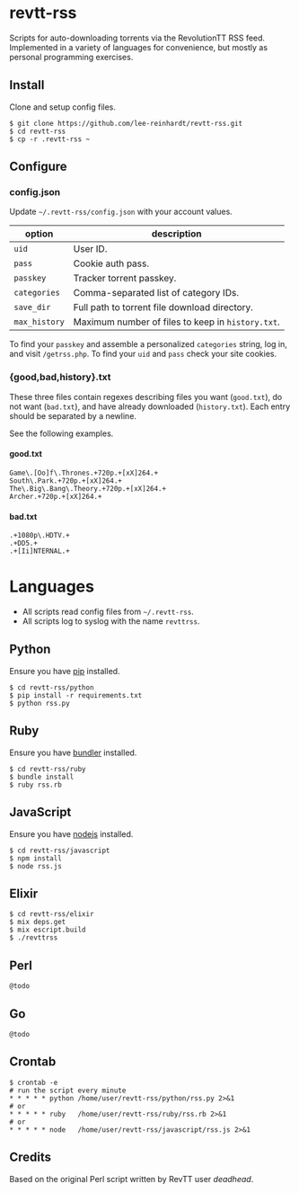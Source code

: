 # revtt-rss

Scripts for auto-downloading torrents via the RevolutionTT RSS feed. Implemented in a variety of languages for convenience, but mostly as personal programming exercises.

## Install

Clone and setup config files.

```
$ git clone https://github.com/lee-reinhardt/revtt-rss.git
$ cd revtt-rss
$ cp -r .revtt-rss ~
```

## Configure

### config.json

Update `~/.revtt-rss/config.json` with your account values.

option         | description
-------------- | --------------
`uid`          | User ID.
`pass`         | Cookie auth pass.
`passkey`      | Tracker torrent passkey.
`categories`   | Comma-separated list of category IDs.
`save_dir`     | Full path to torrent file download directory.
`max_history`  | Maximum number of files to keep in `history.txt`.

To find your `passkey` and assemble a personalized `categories` string, log in, and visit `/getrss.php`. To find your `uid` and `pass` check your site cookies.

### {good,bad,history}.txt
These three files contain regexes describing files you want (`good.txt`), do not want (`bad.txt`), and have already downloaded (`history.txt`). Each entry should be separated by a newline.

See the following examples.

#### good.txt

```
Game\.[Oo]f\.Thrones.+720p.+[xX]264.+
South\.Park.+720p.+[xX]264.+
The\.Big\.Bang\.Theory.+720p.+[xX]264.+
Archer.+720p.+[xX]264.+
```

#### bad.txt

```
.+1080p\.HDTV.+
.+DD5.+
.+[Ii]NTERNAL.+
```

# Languages

* All scripts read config files from `~/.revtt-rss`.
* All scripts log to syslog with the name `revttrss`.

## Python

Ensure you have [pip](https://pip.pypa.io/en/latest/installing.html) installed.

```
$ cd revtt-rss/python
$ pip install -r requirements.txt
$ python rss.py
```

## Ruby

Ensure you have [bundler](http://bundler.io/) installed.

```
$ cd revtt-rss/ruby
$ bundle install
$ ruby rss.rb
```

## JavaScript

Ensure you have [nodejs](https://nodejs.org/) installed.

```
$ cd revtt-rss/javascript
$ npm install
$ node rss.js
```

## Elixir

```
$ cd revtt-rss/elixir
$ mix deps.get
$ mix escript.build
$ ./revttrss
```

## Perl

```
@todo
```

## Go

```
@todo
```


## Crontab

```
$ crontab -e
# run the script every minute
* * * * * python /home/user/revtt-rss/python/rss.py 2>&1
# or
* * * * * ruby   /home/user/revtt-rss/ruby/rss.rb 2>&1
# or
* * * * * node   /home/user/revtt-rss/javascript/rss.js 2>&1

```

## Credits

Based on the original Perl script written by RevTT user *deadhead*.
